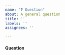```yaml
---
name: "❓ Question"
about: A general question
title: ''
labels: ''
assignees: ''

---
```


#### Question

<!-- Questions are usually better suited for discussions, which can be found at https://github.com/CommunitySolidServer/CommunitySolidServer/discussions -->
<!-- In case you think this would better as an issue, please provide a clear and concisely formulated question.-->

